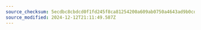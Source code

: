 ```yaml
---
source_checksum: 5ecdbc8cbdcd0f1fd245f8ca81254200a609ab0750a4643ad9b0cd6ba1c799ea
source_modified: 2024-12-12T21:11:49.587Z
---
```


